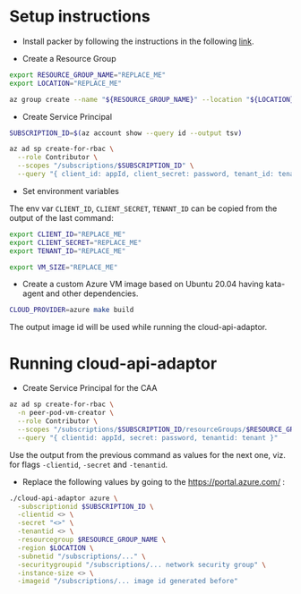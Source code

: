 # Setup instructions

- Install packer by following the instructions in the following [link](https://learn.hashicorp.com/tutorials/packer/get-started-install-cli).

- Create a Resource Group

```bash
export RESOURCE_GROUP_NAME="REPLACE_ME"
export LOCATION="REPLACE_ME"

az group create --name "${RESOURCE_GROUP_NAME}" --location "${LOCATION}"
```

- Create Service Principal

```bash
SUBSCRIPTION_ID=$(az account show --query id --output tsv)

az ad sp create-for-rbac \
  --role Contributor \
  --scopes "/subscriptions/$SUBSCRIPTION_ID" \
  --query "{ client_id: appId, client_secret: password, tenant_id: tenant }"
```

- Set environment variables

The env var `CLIENT_ID`, `CLIENT_SECRET`, `TENANT_ID` can be copied from the output of the last command:

```bash
export CLIENT_ID="REPLACE_ME"
export CLIENT_SECRET="REPLACE_ME"
export TENANT_ID="REPLACE_ME"

export VM_SIZE="REPLACE_ME"
```

- Create a custom Azure VM image based on Ubuntu 20.04 having kata-agent and other dependencies.

```bash
CLOUD_PROVIDER=azure make build
```

The output image id will be used while running the cloud-api-adaptor.

# Running cloud-api-adaptor

- Create Service Principal for the CAA

```bash
az ad sp create-for-rbac \
  -n peer-pod-vm-creator \
  --role Contributor \
  --scopes "/subscriptions/$SUBSCRIPTION_ID/resourceGroups/$RESOURCE_GROUP_NAME" \
  --query "{ clientid: appId, secret: password, tenantid: tenant }"
```

Use the output from the previous command as values for the next one, viz. for flags `-clientid`, `-secret` and `-tenantid`.

- Replace the following values by going to the https://portal.azure.com/ :

```bash
./cloud-api-adaptor azure \
  -subscriptionid $SUBSCRIPTION_ID \
  -clientid <> \
  -secret "<>" \
  -tenantid <> \
  -resourcegroup $RESOURCE_GROUP_NAME \
  -region $LOCATION \
  -subnetid "/subscriptions/..." \
  -securitygroupid "/subscriptions/... network security group" \
  -instance-size <> \
  -imageid "/subscriptions/... image id generated before"
```
